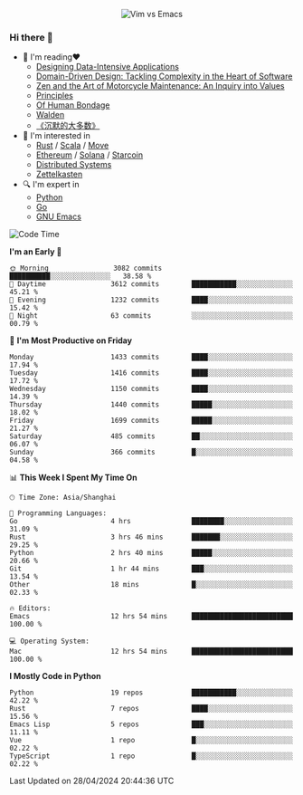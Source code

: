 <p align="center">
    <img src="https://gist.githubusercontent.com/coldnight/e696baffb094e71c96cb302118878eae/raw/40ea5053a6f66cc65f90f437e4173497da225958/banner.gif" alt="Vim vs Emacs" />
</p>

### Hi there 👋

- 📖 I'm reading❤️
    + [Designing Data-Intensive Applications](https://www.oreilly.com/library/view/designing-data-intensive-applications/9781491903063/)
    + [Domain-Driven Design: Tackling Complexity in the Heart of Software](https://www.dddcommunity.org/book/evans_2003/)
    + [Zen and the Art of Motorcycle Maintenance: An Inquiry into Values](https://en.wikipedia.org/wiki/Zen_and_the_Art_of_Motorcycle_Maintenance)
    + [Principles](https://www.principles.com/)
    + [Of Human Bondage](https://en.wikipedia.org/wiki/Of_Human_Bondage)
    + [Walden](https://en.wikipedia.org/wiki/Walden)
    + [《沉默的大多数》](https://en.wikipedia.org/wiki/Silent_majority)
- 🌱 I'm interested in
    + [Rust](https://www.rust-lang.org/) / [Scala](https://www.scala-lang.org/) / [Move](https://github.com/move-language/move/)
    + [Ethereum](https://ethereum.org/en/) / [Solana](https://solana.com/) / [Starcoin](https://github.com/starcoinorg/starcoin)
	+ [Distributed Systems](https://www.linuxzen.com/notes/topics/20200320174417_%E5%88%86%E5%B8%83%E5%BC%8F/)
	+ [Zettelkasten](https://www.linuxzen.com/notes/notes/20220120080920-slip_box/)
- 🔍 I'm expert in
    + [Python](https://www.python.org/)
    + [Go](https://go.dev/)
    + [GNU Emacs](https://www.gnu.org/software/emacs/)

<!--START_SECTION:waka-->
![Code Time](http://img.shields.io/badge/Code%20Time-2%2C847%20hrs%2021%20mins-blue)

**I'm an Early 🐤** 

```text
🌞 Morning                3082 commits        ██████████░░░░░░░░░░░░░░░   38.58 % 
🌆 Daytime                3612 commits        ███████████░░░░░░░░░░░░░░   45.21 % 
🌃 Evening                1232 commits        ████░░░░░░░░░░░░░░░░░░░░░   15.42 % 
🌙 Night                  63 commits          ░░░░░░░░░░░░░░░░░░░░░░░░░   00.79 % 
```
📅 **I'm Most Productive on Friday** 

```text
Monday                   1433 commits        ████░░░░░░░░░░░░░░░░░░░░░   17.94 % 
Tuesday                  1416 commits        ████░░░░░░░░░░░░░░░░░░░░░   17.72 % 
Wednesday                1150 commits        ████░░░░░░░░░░░░░░░░░░░░░   14.39 % 
Thursday                 1440 commits        █████░░░░░░░░░░░░░░░░░░░░   18.02 % 
Friday                   1699 commits        █████░░░░░░░░░░░░░░░░░░░░   21.27 % 
Saturday                 485 commits         ██░░░░░░░░░░░░░░░░░░░░░░░   06.07 % 
Sunday                   366 commits         █░░░░░░░░░░░░░░░░░░░░░░░░   04.58 % 
```


📊 **This Week I Spent My Time On** 

```text
🕑︎ Time Zone: Asia/Shanghai

💬 Programming Languages: 
Go                       4 hrs               ████████░░░░░░░░░░░░░░░░░   31.09 % 
Rust                     3 hrs 46 mins       ███████░░░░░░░░░░░░░░░░░░   29.25 % 
Python                   2 hrs 40 mins       █████░░░░░░░░░░░░░░░░░░░░   20.66 % 
Git                      1 hr 44 mins        ███░░░░░░░░░░░░░░░░░░░░░░   13.54 % 
Other                    18 mins             █░░░░░░░░░░░░░░░░░░░░░░░░   02.33 % 

🔥 Editors: 
Emacs                    12 hrs 54 mins      █████████████████████████   100.00 % 

💻 Operating System: 
Mac                      12 hrs 54 mins      █████████████████████████   100.00 % 
```

**I Mostly Code in Python** 

```text
Python                   19 repos            ███████████░░░░░░░░░░░░░░   42.22 % 
Rust                     7 repos             ████░░░░░░░░░░░░░░░░░░░░░   15.56 % 
Emacs Lisp               5 repos             ███░░░░░░░░░░░░░░░░░░░░░░   11.11 % 
Vue                      1 repo              █░░░░░░░░░░░░░░░░░░░░░░░░   02.22 % 
TypeScript               1 repo              █░░░░░░░░░░░░░░░░░░░░░░░░   02.22 % 
```




 Last Updated on 28/04/2024 20:44:36 UTC
<!--END_SECTION:waka-->
